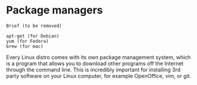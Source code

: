 # Package managers

```
Brief (to be removed)

apt-get (for Debian)
yum (for Fedora)
brew (for mac)
```
Every Linux distro comes with its own package management system, which is a program that allows you to download other programs off the Internet through the command line. This is incredibly important for installing 3rd party software on your Linux computer, for example OpenOffice, vim, or git.
